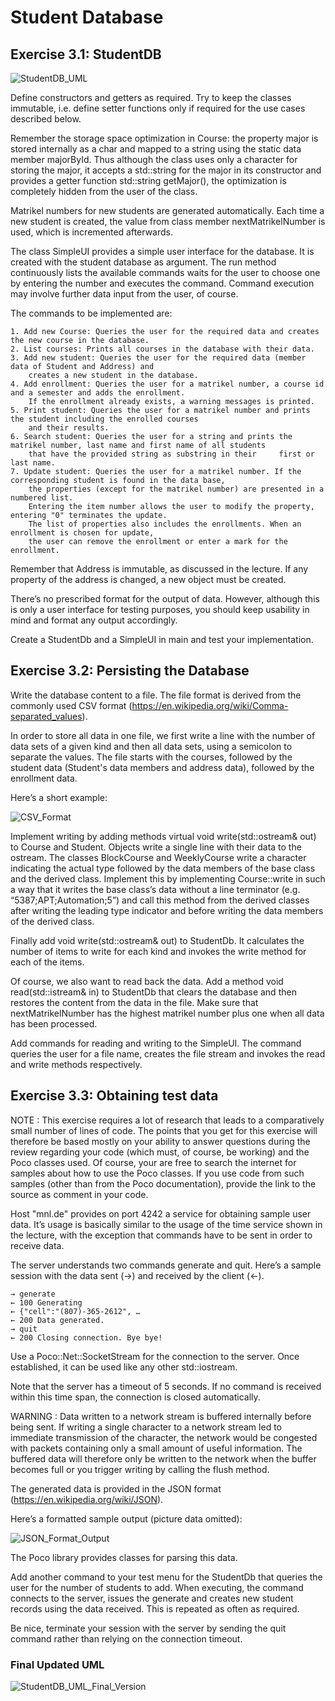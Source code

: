 # Student Database 

## Exercise 3.1: StudentDB

![StudentDB_UML](https://github.com/GirishTabaraddi/StudentDB/blob/feature/add-basic-info-to-studentDB/StudentDB_UML.png)

Define constructors and getters as required. Try to keep the classes immutable, i.e. define setter functions only if required for the use cases described below. 

Remember the storage space optimization in Course: the property major is stored internally as a char and mapped to a string using the static data member majorById. Thus although the class uses only a character for storing the major, it accepts a std::string for the major in its constructor and provides a getter function std::string getMajor(), the optimization is completely hidden from the user of the class.

Matrikel numbers for new students are generated automatically. Each time a new student is created, the value from class member nextMatrikelNumber is used, which is incremented afterwards.

The class SimpleUI provides a simple user interface for the database. It is created with the student database as argument. The run method continuously lists the available commands  waits for the user to choose one by entering the number and executes the command. Command execution may involve further data input from the user, of course.

The commands to be implemented are:

	1. Add new Course: Queries the user for the required data and creates the new course in the database.
	2. List courses: Prints all courses in the database with their data.
	3. Add new student: Queries the user for the required data (member data of Student and Address) and 
 		creates a new student in the database. 
	4. Add enrollment: Queries the user for a matrikel number, a course id and a semester and adds the enrollment. 
 		If the enrollment already exists, a warning messages is printed.
	5. Print student: Queries the user for a matrikel number and prints the student including the enrolled courses 
 		and their results.
	6. Search student: Queries the user for a string and prints the matrikel number, last name and first name of all students 
 		that have the provided string as substring in their 	first or last name. 
	7. Update student: Queries the user for a matrikel number. If the corresponding student is found in the data base, 
 		the properties (except for the matrikel number) are presented in a numbered list.     
		Entering the item number allows the user to modify the property, entering "0" terminates the update. 
  		The list of properties also includes the enrollments. When an enrollment is chosen for update, 
		the user can remove the enrollment or enter a mark for the enrollment.

Remember that Address is immutable, as discussed in the lecture. If any property of the address is changed, a new object must be created.

There’s no prescribed format for the output of data. However, although this is only a user interface for testing purposes, you should keep usability in mind and format any output accordingly.

Create a StudentDb and a SimpleUI in main and test your implementation.

## Exercise 3.2: Persisting the Database

Write the database content to a file. The file format is derived from the commonly used CSV format (https://en.wikipedia.org/wiki/Comma-separated_values). 

In order to store all data in one file, we first write a line with the number of data sets of a given kind and then all data sets, using a semicolon to separate the values. The file starts with the courses, followed by the student data (Student's data members and address data), followed by the enrollment data.

Here’s a short example:

![CSV_Format](https://github.com/GirishTabaraddi/StudentDB/blob/feature/add-basic-info-to-studentDB/CSV_Format.png)

Implement writing by adding methods virtual void write(std::ostream& out) to Course and Student. Objects write a single line with their data to the ostream. The classes BlockCourse and WeeklyCourse write a character indicating the actual type followed by the data members of the base class and the derived class. Implement this by implementing Course::write in such a way that it writes the base class’s data without a line terminator (e.g. “5387;APT;Automation;5”) and call this method from the derived classes after writing the leading type indicator and before writing the data members of the derived class.

Finally add void write(std::ostream& out) to StudentDb. It calculates the number of items to write for each kind and invokes the write method for each of the items.

Of course, we also want to read back the data. Add a method void read(std::istream& in) to StudentDb that clears the database and then restores the content from the data in the file. Make sure that nextMatrikelNumber has the highest matrikel number plus one when all data has been processed.

Add commands for reading and writing to the SimpleUI. The command queries the user for a file name, creates the file stream and invokes the read and write methods respectively.

## Exercise 3.3: Obtaining test data

NOTE :  This exercise requires a lot of research that leads to a comparatively small number of lines of code. The points that you get for this exercise will therefore be based mostly on your ability to answer questions during the review regarding your code (which must, of course, be working) and the Poco classes used. Of course, your are free to search the internet for samples about how to use the Poco classes. If you use code from such samples (other than from the Poco documentation), provide the link to the source as comment in your code.

Host "mnl.de" provides on port 4242 a service for obtaining sample user data. It’s usage is basically similar to the usage of the time service shown in the lecture, with the exception that commands have to be sent in order to receive data.

The server understands two commands generate and quit. Here’s a sample session with the data sent (→) and received by the client (←).

	→ generate
	← 100 Generating
	← {"cell":"(807)-365-2612", …
	← 200 Data generated.
	→ quit
	← 200 Closing connection. Bye bye!

Use a Poco::Net::SocketStream for the connection to the server. Once established, it can be used like any other std::iostream.

Note that the server has a timeout of 5 seconds. If no command is received within this time span, the connection is closed automatically.

WARNING : Data written to a network stream is buffered internally before being sent. If writing a single character to a network stream led to immediate transmission of the character, the network would be congested with packets containing only a small amount of useful information. The buffered data will therefore only be written to the network when the buffer becomes full or you trigger writing by calling the flush method.

The generated data is provided in the JSON format (https://en.wikipedia.org/wiki/JSON). 

Here’s a formatted sample output (picture data omitted):

![JSON_Format_Output](https://github.com/GirishTabaraddi/StudentDB/blob/feature/add-basic-info-to-studentDB/JSON_Format_Output.png)

The Poco library provides classes for parsing this data.

Add another command to your test menu for the StudentDb that queries the user for the number of students to add. When executing, the command connects to the server, issues the generate and creates new student records using the data received. This is repeated as often as required.

Be nice, terminate your session with the server by sending the quit command rather than relying on the connection timeout.


### Final Updated UML

![StudentDB_UML_Final_Version]()
